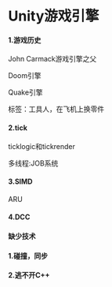# Unity游戏引擎

#### 1.游戏历史

John Carmack游戏引擎之父

Doom引擎

Quake引擎

标签：工具人，在飞机上换零件

#### 2.tick

ticklogic和tickrender

多线程:JOB系统

#### 3.SIMD

ARU

#### 4.DCC







#### 缺少技术

#### 1.碰撞，同步

#### 2.逃不开C++
